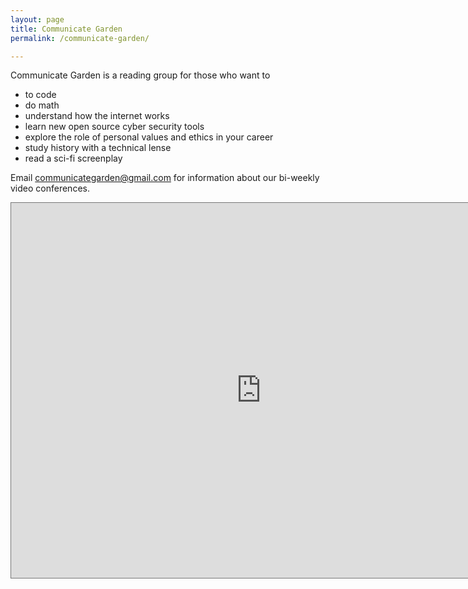 ```yaml
---
layout: page
title: Communicate Garden
permalink: /communicate-garden/

---
```


Communicate Garden is a reading group 
for those who want to
- to code
- do math
- understand how the internet works
- learn new open source cyber security tools
- explore the role of personal values and ethics in your career
- study history with a technical lense
- read a sci-fi screenplay


Email communicategarden@gmail.com for information about our bi-weekly video conferences.

<iframe src="https://calendar.google.com/calendar/embed?height=600&wkst=1&bgcolor=%23ffffff&ctz=Pacific%2FHonolulu&src=Y29tbXVuaWNhdGVnYXJkZW5AZ21haWwuY29t&src=ZW4udXNhI2hvbGlkYXlAZ3JvdXAudi5jYWxlbmRhci5nb29nbGUuY29t&color=%230B8043&color=%230B8043" style="border:solid 1px #777" width="800" height="600" frameborder="0" scrolling="no"></iframe>